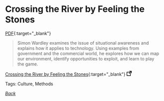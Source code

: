 # Crossing the River by Feeling the Stones

[PDF](../../docs/pdf.pdf){:target="_blank"}

> Simon Wardley examines the issue of situational awareness and explains how it applies to technology. Using examples from government and the commercial world, he explores how we can map our environment, identify opportunities to exploit, and learn to play the game.

[Crossing the River by Feeling the Stones](https://www.infoq.com/presentations/stuational-awareness/){:target="_blank"} ![external redirect](../../img/ext-redir.png)

Tags: Culture, Methods

[_Back_](../)
